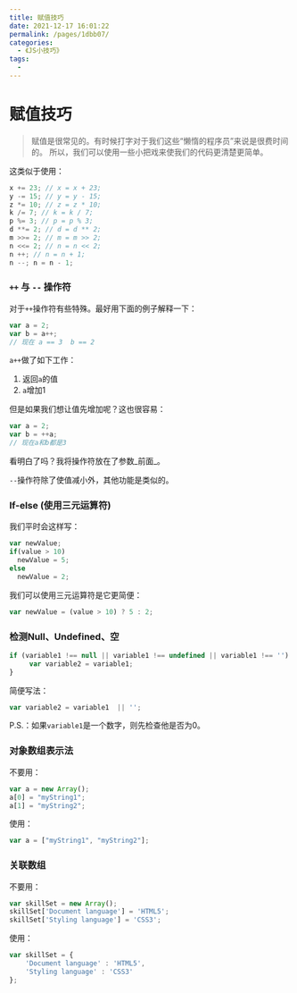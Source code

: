 ```yaml
---
title: 赋值技巧
date: 2021-12-17 16:01:22
permalink: /pages/1dbb07/
categories:
  - 《JS小技巧》
tags:
  - 
---
```



# 赋值技巧

>赋值是很常见的。有时候打字对于我们这些“懒惰的程序员”来说是很费时间的。
>所以，我们可以使用一些小把戏来使我们的代码更清楚更简单。

<!-- more -->

这类似于使用：

```js
x += 23; // x = x + 23;
y -= 15; // y = y - 15;
z *= 10; // z = z * 10;
k /= 7; // k = k / 7;
p %= 3; // p = p % 3;
d **= 2; // d = d ** 2;
m >>= 2; // m = m >> 2;
n <<= 2; // n = n << 2;
n ++; // n = n + 1;
n --; n = n - 1;

```

### `++` 与 `--` 操作符

对于`++`操作符有些特殊。最好用下面的例子解释一下：

```js
var a = 2;
var b = a++;
// 现在 a == 3  b == 2
```

`a++`做了如下工作：
  1. 返回`a`的值
  2. `a`增加1

但是如果我们想让值先增加呢？这也很容易：

```js
var a = 2;
var b = ++a;
// 现在a和b都是3
```

看明白了吗？我将操作符放在了参数_前面_。

`--`操作符除了使值减小外，其他功能是类似的。

### If-else (使用三元运算符)

我们平时会这样写：

```js
var newValue;
if(value > 10) 
  newValue = 5;
else
  newValue = 2;
```

我们可以使用三元运算符是它更简便：

```js
var newValue = (value > 10) ? 5 : 2;
```

### 检测Null、Undefined、空

```js
if (variable1 !== null || variable1 !== undefined || variable1 !== '') {
     var variable2 = variable1;
}
```

简便写法：

```js
var variable2 = variable1  || '';
```

P.S.：如果`variable1`是一个数字，则先检查他是否为0。

### 对象数组表示法

不要用：

```js
var a = new Array();
a[0] = "myString1";
a[1] = "myString2";
```

使用：

```js
var a = ["myString1", "myString2"];
```

### 关联数组

不要用：

```js
var skillSet = new Array();
skillSet['Document language'] = 'HTML5';
skillSet['Styling language'] = 'CSS3';
```

使用：

```js
var skillSet = {
    'Document language' : 'HTML5', 
    'Styling language' : 'CSS3'
};
```
